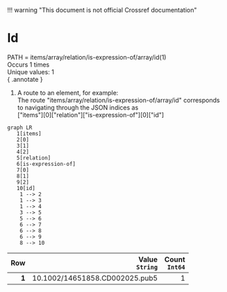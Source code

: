 !!! warning "This document is not official Crossref documentation"
# Id
PATH = items/array/relation/is-expression-of/array/id(1)  
Occurs 1 times  
Unique values: 1  
{ .annotate }

1. A route to an element, for example:  
   The route "items/array/relation/is-expression-of/array/id" corresponds to navigating through the JSON indices as  
   ["items"][0]["relation"]["is-expression-of"][0]["id"]  

```mermaid
graph LR
   1[items]
   2[0]
   3[1]
   4[2]
   5[relation]
   6[is-expression-of]
   7[0]
   8[1]
   9[2]
   10[id]
    1 --> 2
    1 --> 3
    1 --> 4
    3 --> 5
    5 --> 6
    6 --> 7
    6 --> 8
    6 --> 9
    8 --> 10
```

| **Row** | **Value**<br>`String`          | **Count**<br>`Int64` |
|--------:|-------------------------------:|---------------------:|
| **1**   | 10.1002/14651858.CD002025.pub5 | 1                    |

